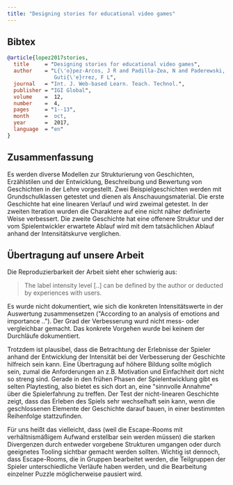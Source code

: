 ```yaml
---
title: "Designing stories for educational video games"
---
```


## Bibtex

```bibtex
@article{lopez2017stories,
  title     = "Designing stories for educational video games",
  author    = "L{\'o}pez-Arcos, J R and Padilla-Zea, N and Paderewski, P and
               Guti{\'e}rrez, F L",
  journal   = "Int. J. Web-based Learn. Teach. Technol.",
  publisher = "IGI Global",
  volume    =  12,
  number    =  4,
  pages     = "1--13",
  month     =  oct,
  year      =  2017,
  language  = "en"
}
```

## Zusammenfassung

Es werden diverse Modellen zur Strukturierung von Geschichten, Erzählstilen und der Entwicklung, Beschreibung und Bewertung von Geschichten in der Lehre vorgestellt.
Zwei Beispielgeschichten werden mit Grundschulklassen getestet und dienen als Anschauungsmaterial. Die erste Geschichte hat eine linearen Verlauf und wird zweimal getestet. In der zweiten Iteration wurden die Charaktere auf eine nicht näher definierte Weise verbessert. Die zweite Geschichte hat eine offenere Struktur und der vom Spielentwickler erwartete Ablauf wird mit dem tatsächlichen Ablauf anhand der Intensitätskurve verglichen.

## Übertragung auf unsere Arbeit

Die Reproduzierbarkeit der Arbeit sieht eher schwierig aus:

> The label intensity level [..] can be defined by the author or deducted by experiences with users.

Es wurde nicht dokumentiert, wie sich die konkreten Intensitätswerte in der Auswertung zusammensetzen ("According to an analysis of emotions and importance ..").
Der Grad der Verbesserung wurd nicht mess- oder vergleichbar gemacht.
Das konkrete Vorgehen wurde bei keinem der Durchläufe dokumentiert.

Trotzdem ist plausibel, dass die Betrachtung der Erlebnisse der Spieler anhand der Entwicklung der Intensität bei der Verbesserung der Geschichte hilfreich sein kann.
Eine Übertragung auf höhere Bildung sollte möglich sein, zumal die Anforderungen an z.B. Motivation und Einfachheit dort nicht so streng sind.
Gerade in den frühen Phasen der Spielentwicklung gibt es selten Playtesting, also bietet es sich dort an, eine "sinnvolle Annahme" über die Spielerfahrung zu treffen.
Der Test der nicht-linearen Geschichte zeigt, dass das Erleben des Spiels sehr wechselhaft sein kann, wenn die geschlossenen Elemente der Geschichte darauf bauen, in einer bestimmten Reihenfolge stattzufinden.

Für uns heißt das vielleicht, dass (weil die Escape-Rooms mit verhältnismäßigem Aufwand erstellbar sein werden müssen) die starken Divergenzen durch entweder vorgebene Strukturen umgangen oder durch geeignetes Tooling sichtbar gemacht werden sollten.
Wichtig ist dennoch, dass Escape-Rooms, die in Gruppen bearbeitet werden, die Teilgruppen der Spieler unterschiedliche Verläufe haben werden, und die Bearbeitung einzelner Puzzle möglicherweise pausiert wird.

